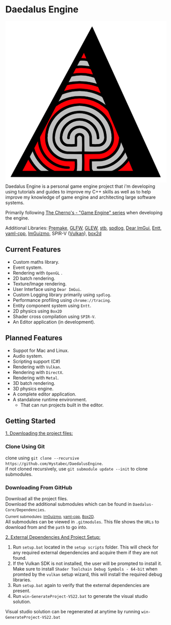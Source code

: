 # Daedalus Engine
![Daedalus Engine](/resources/DD_Logo_V1.png)
Daedalus Engine is a personal game engine project that i'm developing using tutorials and guides to improve my C++ skills as well as to help improve my knowledge of game engine and architecting large software systems.  

Primarily following [The Cherno's - "Game Engine" series](https://www.youtube.com/playlist?list=PLlrATfBNZ98dC-V-N3m0Go4deliWHPFwT) when developing the engine.  

Additional Libraries: [Premake](https://github.com/premake/premake-core), [GLFW](https://www.glfw.org), [GLEW](https://glew.sourceforge.net), [stb](https://github.com/nothings/stb), [spdlog](https://github.com/gabime/spdlog), [Dear ImGui](https://github.com/ocornut/imgui), [Entt](https://github.com/skypjack/entt), [yaml-cpp](https://github.com/jbeder/yaml-cpp), [ImGuizmo](https://github.com/CedricGuillemet/ImGuizmo), SPIR-V ([Vulkan](https://www.vulkan.org)), [box2d](https://github.com/erincatto/box2d)  

## Current Features
* Custom maths library.  
* Event system.  
* Rendering with `OpenGL` .  
* 2D batch rendering.  
* Texture/Image rendering.  
* User Interface using `Dear ImGui`.  
* Custom Logging library primarily using `spdlog`.  
* Performance profiling using `chrome://tracing`.  
* Entity component system using `Entt`.  
* 2D physics using `Box2D`
* Shader cross compilation using `SPIR-V`.  
* An Editor application (in development).  

## Planned Features
* Suppot for Mac and Linux.  
* Audio system.  
* Scripting support (C#)
* Rendering with `Vulkan`.  
* Rendering with `DirectX`.  
* Rendering with `Metal`.  
* 3D batch rendering.  
* 3D physics engine.  
* A complete editor application.  
* A standalone runtime environment.  
    * That can run projects built in the editor.  

## Getting Started
<ins>1. Downloading the project files:</ins>

### Clone Using Git
clone using `git clone --recursive https://github.com/Hystabec/DaedalusEngine`.  
if not cloned recursively, use `git submodule update --init` to clone submodules.  

### Downloading From GitHub
Download all the project files.  
Download the additional submodules which can be found in `Daedalus-Core/Dependencies`.  
    <sub>Current submodules: [ImGuizmo](https://github.com/Hystabec/ImGuizmo/tree/2310acda820d7383d4c4884b7945ada92cd16a47), [yaml-cpp](https://github.com/Hystabec/yaml-cpp/tree/4ea8b0cc00ebe7cc2ce2bae18b84cf0f9767e8a2), [Box2D](https://github.com/Hystabec/box2d/tree/43e0742c4ac5777169ce4e5415236acdc176b1b6).</sub>  
All submodules can be viewed in `.gitmodules`. This file shows the `URLs` to download from and the `path` to go into.  

<ins>2. External Dependencies And Project Setup:</ins>
1. Run `setup.bat` located in the `setup scripts` folder. This will check for any required external dependencies and acquire them if they are not found.  
2. If the Vulkan SDK is not installed, the user will be prompted to install it. Make sure to install `Shader Toolchain Debug Symbols - 64-bit` when promted by the `vulkan` setup wizard, this will install the required debug libraries.  
3. Run `setup.bat` again to verify that the external dependencies are present.  
4. Run `win-GenerateProject-VS22.bat` to generate the visual studio solution.  

Visual studio solution can be regenerated at anytime by running `win-GenerateProject-VS22.bat`